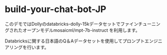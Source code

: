 # build-your-chat-bot-JP

このデモではDollyのdatabricks-dolly-15kデータセットでファインチューニングされたオープンモデルmosaicml/mpt-7b-instruct を利用します。 

Databricksに関する日本語のQ＆Aデータセットを使用してプロンプトエンジニアリングを行います。
